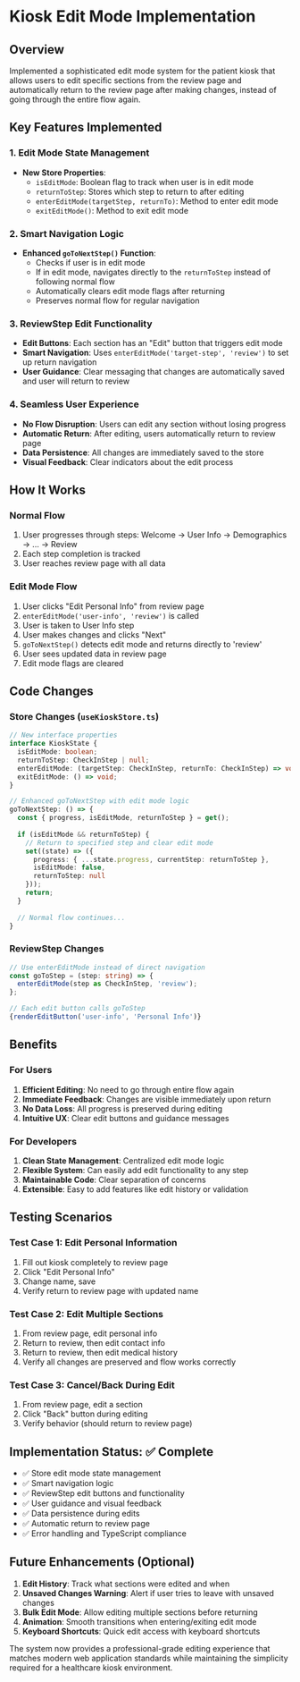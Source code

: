# Kiosk Edit Mode Implementation

## Overview
Implemented a sophisticated edit mode system for the patient kiosk that allows users to edit specific sections from the review page and automatically return to the review page after making changes, instead of going through the entire flow again.

## Key Features Implemented

### 1. Edit Mode State Management
- **New Store Properties**:
  - `isEditMode`: Boolean flag to track when user is in edit mode
  - `returnToStep`: Stores which step to return to after editing
  - `enterEditMode(targetStep, returnTo)`: Method to enter edit mode
  - `exitEditMode()`: Method to exit edit mode

### 2. Smart Navigation Logic
- **Enhanced `goToNextStep()` Function**:
  - Checks if user is in edit mode
  - If in edit mode, navigates directly to the `returnToStep` instead of following normal flow
  - Automatically clears edit mode flags after returning
  - Preserves normal flow for regular navigation

### 3. ReviewStep Edit Functionality
- **Edit Buttons**: Each section has an "Edit" button that triggers edit mode
- **Smart Navigation**: Uses `enterEditMode('target-step', 'review')` to set up return navigation
- **User Guidance**: Clear messaging that changes are automatically saved and user will return to review

### 4. Seamless User Experience
- **No Flow Disruption**: Users can edit any section without losing progress
- **Automatic Return**: After editing, users automatically return to review page
- **Data Persistence**: All changes are immediately saved to the store
- **Visual Feedback**: Clear indicators about the edit process

## How It Works

### Normal Flow
1. User progresses through steps: Welcome → User Info → Demographics → ... → Review
2. Each step completion is tracked
3. User reaches review page with all data

### Edit Mode Flow
1. User clicks "Edit Personal Info" from review page
2. `enterEditMode('user-info', 'review')` is called
3. User is taken to User Info step
4. User makes changes and clicks "Next"
5. `goToNextStep()` detects edit mode and returns directly to 'review'
6. User sees updated data in review page
7. Edit mode flags are cleared

## Code Changes

### Store Changes (`useKioskStore.ts`)
```typescript
// New interface properties
interface KioskState {
  isEditMode: boolean;
  returnToStep: CheckInStep | null;
  enterEditMode: (targetStep: CheckInStep, returnTo: CheckInStep) => void;
  exitEditMode: () => void;
}

// Enhanced goToNextStep with edit mode logic
goToNextStep: () => {
  const { progress, isEditMode, returnToStep } = get();
  
  if (isEditMode && returnToStep) {
    // Return to specified step and clear edit mode
    set((state) => ({
      progress: { ...state.progress, currentStep: returnToStep },
      isEditMode: false,
      returnToStep: null
    }));
    return;
  }
  
  // Normal flow continues...
}
```

### ReviewStep Changes
```typescript
// Use enterEditMode instead of direct navigation
const goToStep = (step: string) => {
  enterEditMode(step as CheckInStep, 'review');
};

// Each edit button calls goToStep
{renderEditButton('user-info', 'Personal Info')}
```

## Benefits

### For Users
1. **Efficient Editing**: No need to go through entire flow again
2. **Immediate Feedback**: Changes are visible immediately upon return
3. **No Data Loss**: All progress is preserved during editing
4. **Intuitive UX**: Clear edit buttons and guidance messages

### For Developers
1. **Clean State Management**: Centralized edit mode logic
2. **Flexible System**: Can easily add edit functionality to any step
3. **Maintainable Code**: Clear separation of concerns
4. **Extensible**: Easy to add features like edit history or validation

## Testing Scenarios

### Test Case 1: Edit Personal Information
1. Fill out kiosk completely to review page
2. Click "Edit Personal Info"
3. Change name, save
4. Verify return to review page with updated name

### Test Case 2: Edit Multiple Sections
1. From review page, edit personal info
2. Return to review, then edit contact info
3. Return to review, then edit medical history
4. Verify all changes are preserved and flow works correctly

### Test Case 3: Cancel/Back During Edit
1. From review page, edit a section
2. Click "Back" button during editing
3. Verify behavior (should return to review page)

## Implementation Status: ✅ Complete

- ✅ Store edit mode state management
- ✅ Smart navigation logic
- ✅ ReviewStep edit buttons and functionality
- ✅ User guidance and visual feedback
- ✅ Data persistence during edits
- ✅ Automatic return to review page
- ✅ Error handling and TypeScript compliance

## Future Enhancements (Optional)

1. **Edit History**: Track what sections were edited and when
2. **Unsaved Changes Warning**: Alert if user tries to leave with unsaved changes
3. **Bulk Edit Mode**: Allow editing multiple sections before returning
4. **Animation**: Smooth transitions when entering/exiting edit mode
5. **Keyboard Shortcuts**: Quick edit access with keyboard shortcuts

The system now provides a professional-grade editing experience that matches modern web application standards while maintaining the simplicity required for a healthcare kiosk environment.
